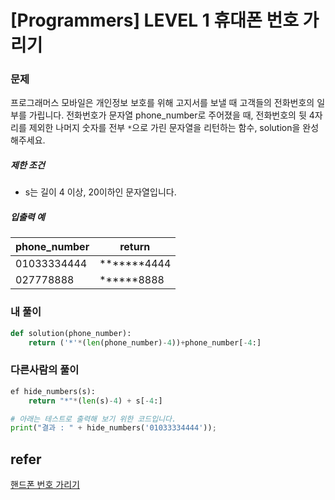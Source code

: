 # [Programmers] LEVEL 1 휴대폰 번호 가리기

### 문제

프로그래머스 모바일은 개인정보 보호를 위해 고지서를 보낼 때 고객들의 전화번호의 일부를 가립니다.
전화번호가 문자열 phone_number로 주어졌을 때, 전화번호의 뒷 4자리를 제외한 나머지 숫자를 전부 `*`으로 가린 문자열을 리턴하는 함수, solution을 완성해주세요.

##### 제한 조건

- s는 길이 4 이상, 20이하인 문자열입니다.

##### 입출력 예

| phone_number | return      |
| ------------ | ----------- |
| 01033334444  | *******4444 |
| 027778888    | ******8888  |

### 내 풀이

```python
def solution(phone_number):
    return ('*'*(len(phone_number)-4))+phone_number[-4:]
```

### 다른사람의 풀이

```python
ef hide_numbers(s):
    return "*"*(len(s)-4) + s[-4:]

# 아래는 테스트로 출력해 보기 위한 코드입니다.
print("결과 : " + hide_numbers('01033334444'));
```



## refer

[핸드폰 번호 가리기](https://programmers.co.kr/learn/courses/30/lessons/12948)

